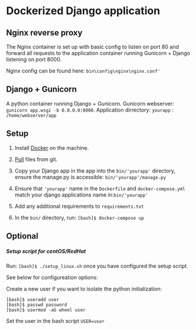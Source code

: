 # Dockerized Django application

## Nginx reverse proxy

The Nginx container is set up with basic config to listen on port 80 and forward all requests to the application container running Gunicorn + Django listening on port 8000.

Nginx config can be found here:  `bin\config\nginx\nginx.conf'`

## Django + Gunicorn

A python container running Django + Gunicorn. Gunicorn webserver:  `gunicorn app.wsgi -b 0.0.0.0:8000`. Application dirrectory: `yourapp` : `/home/webserver/app`

## Setup

1. Install [Docker](https://docs.docker.com/install/) on the machine.

2. [Pull](https://github.com/Axiomvp/docker-nginx-gunicorn-django.git) files from git.

3. Copy your Django app in the app into the `bin/'yourapp'` directory, ensure the manage.py is accessible: `bin/'yourapp'/manage.py`

4. Ensure that `'yourapp'` name in the `Dockerfile` and `docker-compose.yml`  match your django applications name in:`bin/'yourapp'`

5. Add any additional requirements to `requirements.txt`

6. In the `bin/` directory, run: `[bash]$ docker-compose up`

## Optional

##### Setup script for centOS/RedHat

Run: `[bash]$ ./setup_linux.sh` once you have configured the setup script.

See below for configureation options:

Create a new user if you want to isolate the python initialization:

    [bash]$ useradd user
    [bash]$ passwd password
    [bash]$ usermod -aG wheel user

Set the user in the bash script `USER=user`

